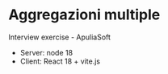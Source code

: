 # Aggregazioni multiple

Interview exercise - ApuliaSoft

- Server: node 18
- Client: React 18 + vite.js
